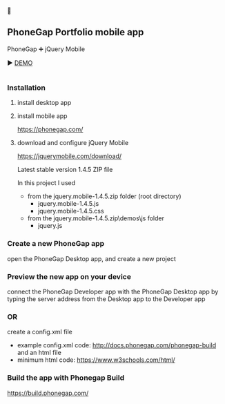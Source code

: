 :iphone:

## PhoneGap Portfolio mobile app
PhoneGap :heavy_plus_sign: jQuery Mobile

:arrow_forward: [DEMO](https://zsofi777.github.io/phonegap_jquery-mobile-app/)
#
### Installation ###

1. install desktop app
2. install mobile app

   https://phonegap.com/

3. download and configure jQuery Mobile

   https://jquerymobile.com/download/

   Latest stable version 1.4.5 ZIP file
   
   In this project I used
   - from the jquery.mobile-1.4.5.zip folder (root directory)
     - jquery.mobile-1.4.5.js
     - jquery.mobile-1.4.5.css
   - from the jquery.mobile-1.4.5.zip\demos\js folder
     - jquery.js

### Create a new PhoneGap app ###
open the PhoneGap Desktop app, and create a new project

### Preview the new app on your device ###
connect the PhoneGap Developer app with the PhoneGap Desktop app by typing the server address from the Desktop app to the Developer app

### OR ###
create a config.xml file
- example config.xml code: http://docs.phonegap.com/phonegap-build 
and an html file
- minimum html code: https://www.w3schools.com/html/

### Build the app with Phonegap Build ###
https://build.phonegap.com/
